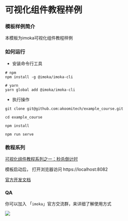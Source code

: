 # 可视化组件教程样例

### 模板样例简介

本模板为imoka可视化组件教程样例

### 如何运行

* 安装命令行工具

```
# npm
npm install -g @imoka/imoka-cli 

# yarn
yarn global add @imoka/imoka-cli
```

* 执行操作

```
git clone git@github.com:akoomitech/example_course.git

cd example_course

npm install

npm run serve
```

### 教程系列
[可视化组件教程系列之一：秒杀倒计时](https://www.bilibili.com/video/BV1WN411U7sH/?pop_share=1&vd_source=4d4373ee1eeea966766e271c095ce499)

模板启动后， 打开浏览器访问 https://localhost:8082

[官方开发文档](https://kil9pm.yuque.com/org-wiki-kil9pm-ref128/cudlte/cdlvhq7gs8esuel8)

### QA

你可以加入 「`imoka`」官方交流群，来详细了解使用方式

![](https://cdn.imoka.cn/47ryY8HnTj9A/a/img/ONeLuZX6PvnuhoD3R0Tl.jpeg_w320.jpeg)
